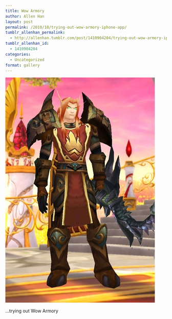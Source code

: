 ```yaml
---
title: Wow Armory
author: Allen Han
layout: post
permalink: /2010/10/trying-out-wow-armory-iphone-app/
tumblr_allenhan_permalink:
  - http://allenhan.tumblr.com/post/1410904204/trying-out-wow-armory-iphone-app
tumblr_allenhan_id:
  - 1410904204
categories:
  - Uncategorized
format: gallery
---
```

[<img class="alignnone size-full wp-image-501" alt="tumblr_laxc4x3SJy1qzkacto1_" src="/images/uploads/2013/03/tumblr_laxc4x3SJy1qzkacto1_.jpg" width="467" height="700" />][1]

…trying out Wow Armory

 [1]: /images/uploads/2013/03/tumblr_laxc4x3SJy1qzkacto1_.jpg
